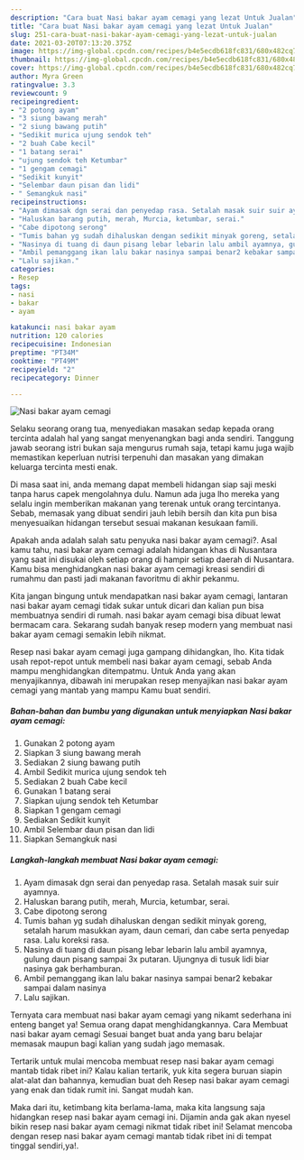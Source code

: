 ```yaml
---
description: "Cara buat Nasi bakar ayam cemagi yang lezat Untuk Jualan"
title: "Cara buat Nasi bakar ayam cemagi yang lezat Untuk Jualan"
slug: 251-cara-buat-nasi-bakar-ayam-cemagi-yang-lezat-untuk-jualan
date: 2021-03-20T07:13:20.375Z
image: https://img-global.cpcdn.com/recipes/b4e5ecdb618fc831/680x482cq70/nasi-bakar-ayam-cemagi-foto-resep-utama.jpg
thumbnail: https://img-global.cpcdn.com/recipes/b4e5ecdb618fc831/680x482cq70/nasi-bakar-ayam-cemagi-foto-resep-utama.jpg
cover: https://img-global.cpcdn.com/recipes/b4e5ecdb618fc831/680x482cq70/nasi-bakar-ayam-cemagi-foto-resep-utama.jpg
author: Myra Green
ratingvalue: 3.3
reviewcount: 9
recipeingredient:
- "2 potong ayam"
- "3 siung bawang merah"
- "2 siung bawang putih"
- "Sedikit murica ujung sendok teh"
- "2 buah Cabe kecil"
- "1 batang serai"
- "ujung sendok teh Ketumbar"
- "1 gengam cemagi"
- "Sedikit kunyit"
- "Selembar daun pisan dan lidi"
- " Semangkuk nasi"
recipeinstructions:
- "Ayam dimasak dgn serai dan penyedap rasa. Setalah masak suir suir ayamnya."
- "Haluskan barang putih, merah, Murcia, ketumbar, serai."
- "Cabe dipotong serong"
- "Tumis bahan yg sudah dihaluskan dengan sedikit minyak goreng, setalah harum masukkan ayam, daun cemari, dan cabe serta penyedap rasa. Lalu koreksi rasa."
- "Nasinya di tuang di daun pisang lebar lebarin lalu ambil ayamnya, gulung daun pisang sampai 3x putaran. Ujungnya di tusuk lidi biar nasinya gak berhamburan."
- "Ambil pemanggang ikan lalu bakar nasinya sampai benar2 kebakar sampai dalam nasinya"
- "Lalu sajikan."
categories:
- Resep
tags:
- nasi
- bakar
- ayam

katakunci: nasi bakar ayam 
nutrition: 120 calories
recipecuisine: Indonesian
preptime: "PT34M"
cooktime: "PT49M"
recipeyield: "2"
recipecategory: Dinner

---
```



![Nasi bakar ayam cemagi](https://img-global.cpcdn.com/recipes/b4e5ecdb618fc831/680x482cq70/nasi-bakar-ayam-cemagi-foto-resep-utama.jpg)

Selaku seorang orang tua, menyediakan masakan sedap kepada orang tercinta adalah hal yang sangat menyenangkan bagi anda sendiri. Tanggung jawab seorang istri bukan saja mengurus rumah saja, tetapi kamu juga wajib memastikan keperluan nutrisi terpenuhi dan masakan yang dimakan keluarga tercinta mesti enak.

Di masa  saat ini, anda memang dapat membeli hidangan siap saji meski tanpa harus capek mengolahnya dulu. Namun ada juga lho mereka yang selalu ingin memberikan makanan yang terenak untuk orang tercintanya. Sebab, memasak yang dibuat sendiri jauh lebih bersih dan kita pun bisa menyesuaikan hidangan tersebut sesuai makanan kesukaan famili. 



Apakah anda adalah salah satu penyuka nasi bakar ayam cemagi?. Asal kamu tahu, nasi bakar ayam cemagi adalah hidangan khas di Nusantara yang saat ini disukai oleh setiap orang di hampir setiap daerah di Nusantara. Kamu bisa menghidangkan nasi bakar ayam cemagi kreasi sendiri di rumahmu dan pasti jadi makanan favoritmu di akhir pekanmu.

Kita jangan bingung untuk mendapatkan nasi bakar ayam cemagi, lantaran nasi bakar ayam cemagi tidak sukar untuk dicari dan kalian pun bisa membuatnya sendiri di rumah. nasi bakar ayam cemagi bisa dibuat lewat bermacam cara. Sekarang sudah banyak resep modern yang membuat nasi bakar ayam cemagi semakin lebih nikmat.

Resep nasi bakar ayam cemagi juga gampang dihidangkan, lho. Kita tidak usah repot-repot untuk membeli nasi bakar ayam cemagi, sebab Anda mampu menghidangkan ditempatmu. Untuk Anda yang akan menyajikannya, dibawah ini merupakan resep menyajikan nasi bakar ayam cemagi yang mantab yang mampu Kamu buat sendiri.

<!--inarticleads1-->

##### Bahan-bahan dan bumbu yang digunakan untuk menyiapkan Nasi bakar ayam cemagi:

1. Gunakan 2 potong ayam
1. Siapkan 3 siung bawang merah
1. Sediakan 2 siung bawang putih
1. Ambil Sedikit murica ujung sendok teh
1. Sediakan 2 buah Cabe kecil
1. Gunakan 1 batang serai
1. Siapkan ujung sendok teh Ketumbar
1. Siapkan 1 gengam cemagi
1. Sediakan Sedikit kunyit
1. Ambil Selembar daun pisan dan lidi
1. Siapkan  Semangkuk nasi




<!--inarticleads2-->

##### Langkah-langkah membuat Nasi bakar ayam cemagi:

1. Ayam dimasak dgn serai dan penyedap rasa. Setalah masak suir suir ayamnya.
1. Haluskan barang putih, merah, Murcia, ketumbar, serai.
1. Cabe dipotong serong
1. Tumis bahan yg sudah dihaluskan dengan sedikit minyak goreng, setalah harum masukkan ayam, daun cemari, dan cabe serta penyedap rasa. Lalu koreksi rasa.
1. Nasinya di tuang di daun pisang lebar lebarin lalu ambil ayamnya, gulung daun pisang sampai 3x putaran. Ujungnya di tusuk lidi biar nasinya gak berhamburan.
1. Ambil pemanggang ikan lalu bakar nasinya sampai benar2 kebakar sampai dalam nasinya
1. Lalu sajikan.




Ternyata cara membuat nasi bakar ayam cemagi yang nikamt sederhana ini enteng banget ya! Semua orang dapat menghidangkannya. Cara Membuat nasi bakar ayam cemagi Sesuai banget buat anda yang baru belajar memasak maupun bagi kalian yang sudah jago memasak.

Tertarik untuk mulai mencoba membuat resep nasi bakar ayam cemagi mantab tidak ribet ini? Kalau kalian tertarik, yuk kita segera buruan siapin alat-alat dan bahannya, kemudian buat deh Resep nasi bakar ayam cemagi yang enak dan tidak rumit ini. Sangat mudah kan. 

Maka dari itu, ketimbang kita berlama-lama, maka kita langsung saja hidangkan resep nasi bakar ayam cemagi ini. Dijamin anda gak akan nyesel bikin resep nasi bakar ayam cemagi nikmat tidak ribet ini! Selamat mencoba dengan resep nasi bakar ayam cemagi mantab tidak ribet ini di tempat tinggal sendiri,ya!.

